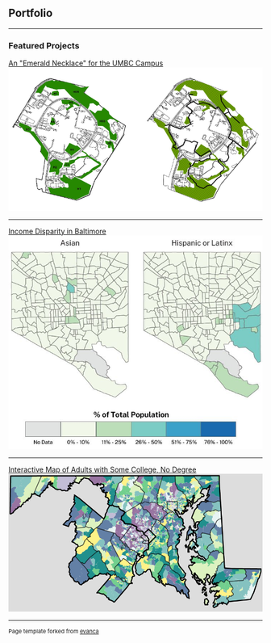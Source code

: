 ## Portfolio

---

### Featured Projects

[An "Emerald Necklace" for the UMBC Campus](/projects/project1)  
[<img src="images/ges405_thumb.PNG?raw=true">](/projects/project1)  

---
[Income Disparity in Baltimore](/projects/project2)  
[<img src="images/lab4_thum.png?raw=true"/>](/projects/project2)

---
[Interactive Map of Adults with Some College, No Degree](/projects/project3)  
[<img src="images/SCND_thum.png?raw=true"/>](/projects/project3)

<!--
---
### Recreations of [Learn QGIS](https://www.packtpub.com/application-development/learn-qgis-fourth-edition) Figures

- [Learn QGIS Chapter 2](/projects/learnqgis_ch2)  
- [Learn QGIS Chapter 3](/projects/learnqgis_ch3)  
- [Learn QGIS Chapter 4](/projects/learnqgis_ch4)  

---
-->



---
<p style="font-size:11px">Page template forked from <a href="https://github.com/evanca/quick-portfolio">evanca</a></p>
<!-- Remove above link if you don't want to attibute -->
